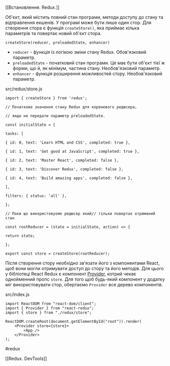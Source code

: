 [[Встановлення. Redux.]]

Об'єкт, який містить повний стан програми, методи доступу до стану та відправлення екшенів. У програмі може бути лише один стор. Для створення стора є функція `createStore()`, яка приймає кілька параметрів та повертає новий об'єкт стора.

```
createStore(reducer, preloadedState, enhancer)
```

-   `reducer` - функція із логікою зміни стану Redux. Обов'язковий параметр.
-   `preloadedState` - початковий стан програми. Це має бути об'єкт тієї ж форми, що й, як мінімум, частина стану. Необов'язковий параметр.
-   `enhancer` - функція розширення можливостей стору. Необов'язковий параметр.

src/redux/store.js

```
import { createStore } from 'redux';

// Початкове значення стану Redux для кореневого редюсера,

// якщо не передати параметр preloadedState.

const initialState = {

tasks: [

{ id: 0, text: 'Learn HTML and CSS', completed: true },

{ id: 1, text: 'Get good at JavaScript', completed: true },

{ id: 2, text: 'Master React', completed: false },

{ id: 3, text: 'Discover Redux', completed: false },

{ id: 4, text: 'Build amazing apps', completed: false },

],

filters: { status: 'all' },

};

// Поки що використовуємо редюсер який// тільки повертає отриманий стан

const rootReducer = (state = initialState, action) => {

return state;

};

export const store = createStore(rootReducer);
```

Після створення стору необхідно зв'язати його з компонентами React, щоб вони могли отримувати доступ до стору та його методів. Для цього у бібліотеці React Redux є компонент [Provider](https://react-redux.js.org/api/provider), котрий чекає однойменний пропс `store`. Для того щоб будь-який компонент у додатку міг використовувати стор, обертаємо `Provider` все дерево компонентів.

src/index.js

```
import ReactDOM from "react-dom/client";
import { Provider } from "react-redux";
import { store } from "./redux/store";

ReactDOM.createRoot(document.getElementById("root")).render(  
	<Provider store={store}>    
		<App />  
	</Provider>
);
```

#redux 


[[Redux. DevTools]]
